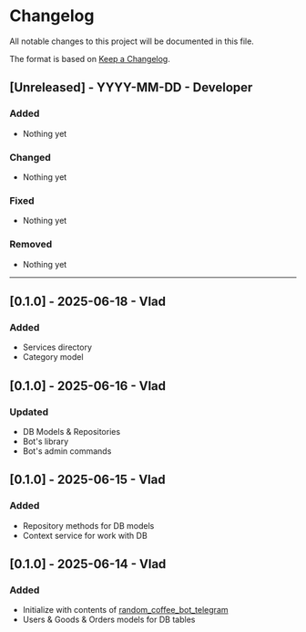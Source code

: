 <!-- markdownlint-disable MD022 MD024 MD032-->

# Changelog

All notable changes to this project will be documented in this file.

The format is based on [Keep a Changelog](https://keepachangelog.com/en/1.0.0/).

## [Unreleased] - YYYY-MM-DD - Developer

### Added

- Nothing yet

### Changed

- Nothing yet

### Fixed

- Nothing yet

### Removed

- Nothing yet

---

## [0.1.0] - 2025-06-18 - Vlad

### Added

- Services directory
- Category model

## [0.1.0] - 2025-06-16 - Vlad

### Updated

- DB Models & Repositories
- Bot's library
- Bot's admin commands

## [0.1.0] - 2025-06-15 - Vlad

### Added

- Repository methods for DB models
- Context service for work with DB

## [0.1.0] - 2025-06-14 - Vlad

### Added

- Initialize with contents of [random_coffee_bot_telegram](https://github.com/VladislavBalabaev/random_coffee_bot_telegram)
- Users & Goods & Orders models for DB tables
